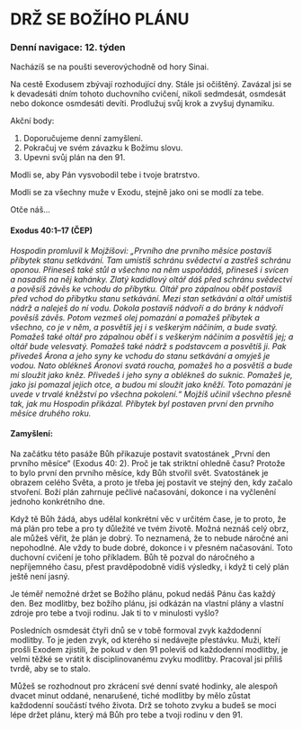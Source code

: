# DRŽ SE BOŽÍHO PLÁNU

### Denní navigace: 12. týden

Nacházíš se na poušti severovýchodně od hory Sinai.

Na cestě Exodusem zbývají rozhodující dny. Stále jsi očištěný. Zavázal jsi se k devadesáti dním tohoto duchovního cvičení, nikoli sedmdesát, osmdesát nebo dokonce osmdesáti devíti. Prodlužuj svůj krok a zvyšuj dynamiku.

Akční body:
1. Doporučujeme denní zamyšlení.
2. Pokračuj ve svém závazku k Božímu slovu.
3. Upevni svůj plán na den 91.

Modli se, aby Pán vysvobodil tebe i tvoje bratrstvo.

Modli se za všechny muže v Exodu, stejně jako oni se modlí za tebe.

Otče náš...
#### Exodus 40:1–17 (ČEP)
*Hospodin promluvil k Mojžíšovi: „Prvního dne prvního měsíce postavíš příbytek stanu setkávání. Tam umístíš schránu svědectví a zastřeš schránu oponou. Přineseš také stůl a všechno na něm uspořádáš, přineseš i svícen a nasadíš na něj kahánky. Zlatý kadidlový oltář dáš před schránu svědectví a pověsíš závěs ke vchodu do příbytku. Oltář pro zápalnou oběť postavíš před vchod do příbytku stanu setkávání. Mezi stan setkávání a oltář umístíš nádrž a naleješ do ní vodu. Dokola postavíš nádvoří a do brány k nádvoří pověsíš závěs. Potom vezmeš olej pomazání a pomažeš příbytek a všechno, co je v něm, a posvětíš jej i s veškerým náčiním, a bude svatý. Pomažeš také oltář pro zápalnou oběť i s veškerým náčiním a posvětíš jej; a oltář bude velesvatý. Pomažeš také nádrž s podstavcem a posvětíš ji. Pak přivedeš Árona a jeho syny ke vchodu do stanu setkávání a omyješ je vodou. Nato oblékneš Áronovi svatá roucha, pomažeš ho a posvětíš a bude mi sloužit jako kněz. Přivedeš i jeho syny a oblékneš do suknic. Pomažeš je, jako jsi pomazal jejich otce, a budou mi sloužit jako kněží. Toto pomazání je uvede v trvalé kněžství po všechna pokolení.“ Mojžíš učinil všechno přesně tak, jak mu Hospodin přikázal. Příbytek byl postaven první den prvního měsíce druhého roku.*

#### Zamyšlení:
Na začátku této pasáže Bůh přikazuje postavit svatostánek „První den prvního měsíce“ (Exodus 40: 2). Proč je tak striktní ohledně času? Protože to bylo první den prvního měsíce, kdy Bůh stvořil svět. Svatostánek je obrazem celého Světa, a proto je třeba jej postavit ve stejný den, kdy začalo stvoření. Boží plán zahrnuje pečlivé načasování, dokonce i na vyčlenění jednoho konkrétního dne.

Když tě Bůh žádá, abys udělal konkrétní věc v určitém čase, je to proto, že má plán pro tebe a pro ty důležité ve tvém životě. Možná neznáš celý obrz, ale můžeš věřit, že plán je dobrý. To neznamená, že to nebude náročné ani nepohodlné. Ale vždy to bude dobré, dokonce i v přesném načasování. Toto duchovní cvičení je toho příkladem. Bůh tě pozval do náročného a nepříjemného času, přest pravděpodobně vidíš výsledky, i když ti celý plán ještě není jasný.

Je téměř nemožné držet se Božího plánu, pokud nedáš Pánu čas každý den. Bez modlitby, bez božího plánu, jsi odkázán na vlastní plány a vlastní zdroje pro tebe a tvoji rodinu. Jak ti to v minulosti vyšlo?

Posledních osmdesát čtyři dnů se v tobě formoval zvyk každodenní modlitby. To je jeden zvyk, od kterého si nedávejte přestávku. Muži, kteří prošli Exodem zjistili, že pokud v den 91 polevíš od každodenní modlitby, je velmi těžké se vrátit k disciplinovanému zvyku modlitby. Pracoval jsi příliš tvrdě, aby se to stalo.

Můžeš se rozhodnout pro zkrácení své denní svaté hodinky, ale alespoň dvacet minut oddané, nenarušené, tiché modlitby by mělo zůstat každodenní součástí tvého života. Drž se tohoto zvyku a budeš se moci lépe držet plánu, který má Bůh pro tebe a tvoji rodinu v den 91.
